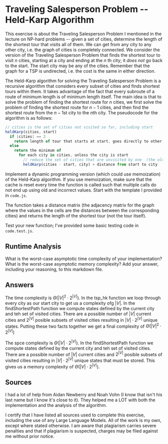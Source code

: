 # Traveling Salesperson Problem -- Held-Karp Algorithm

This exercise is about the Traveling Salesperson Problem I mentioned in the
lecture on NP-hard problems -- given a set of cities, determine the length of
the shortest tour that visits all of them. We can get from any city to any other
city, i.e. the graph of cities is completely connected. We consider the version
of the Traveling Salesperson Problem that finds the shortest tour to visit $n$
cities, starting at a city and ending at the $n$ th city; it *does not* go
back to the start. The start city may be any of the cities. Remember that the
graph for a TSP is undirected, i.e. the cost is the same in either direction.

The Held-Karp algorithm for solving the Traveling Salesperson Problem is a
recursive algorithm that considers every subset of cities and finds shortest
tours within them. It takes advantage of the fact that every subroute of a route
of minimum length is of minimum length itself. The main idea is that to solve
the problem of finding the shortest route for $n$ cities, we first solve the
problem of finding the shortest route for $n-1$ cities, and then find the
shortest route from the $n-1$st city to the $n$th city. The pseudocode for the
algorithm is as follows:

```javascript
// cities is the set of cities not visited so far, including start
heldKarp(cities, start)
  if |cities| == 2
    return length of tour that starts at start, goes directly to other city in cities
  else
    return the minimum of
      for each city in cities, unless the city is start
        // reduce the set of cities that are unvisited by one  (the old start), set the new start, add on the distance from old start to new start
        heldKarp(cities - start, city) + distance from start to city
```

Implement a dynamic programming version (which could use memoization) of the
Held-Karp algorithm. If you use memoization, make sure that the cache is reset
every time the function is called such that multiple calls do not end up using
old and incorrect values. Start with the template I provided in `code.js`.

The function takes a distance matrix (the adjacency matrix for the graph where
the values in the cells are the distances between the corresponding cities) and
returns the length of the shortest tour (not the tour itself).

Test your new function; I've provided some basic testing code in `code.test.js`.

## Runtime Analysis

What is the worst-case asymptotic time complexity of your implementation? What
is the worst-case asymptotic memory complexity? Add your answer, including your
reasoning, to this markdown file.

## Answers

The time complexity is $\Theta(|V|^2 \cdot 2^{|V|})$. In the tsp_hk function we loop through every city as our start city to get us a complexity ofg $|V|$. In the findShortestPath function we compute states defined by the current city and teh set of visited  cities. There are a possible number of $|V|$ current cities and $2^{|V|}$ posible subsets of visited cities resulting in $|V| \cdot 2^{|V|}$ unique states. Putting these two facts together we get a final complexity of $\Theta(|V|^2 \cdot 2^{|V|})$

The spce complexity is $\Theta(|V| \cdot 2^{|V|})$. In the findShortestPath function we compute states defined by the current city and teh set of visited  cities. There are a possible number of $|V|$ current cities and $2^{|V|}$ posible subsets of visited cities resulting in $|V| \cdot 2^{|V|}$ unique states that must be stored. This gives us a memory complexity of $\Theta(|V| \cdot 2^{|V|})$.

## Sources

I had a lot of help from Aidan Newberry and Noah Vohn (I know that isn't his last name but I know it's close to it). They helped me a LOT with both the implementation and the analysis of the algorithm.

I certify that I have listed all sources used to complete this exercise, including the use of any Large Language Models. All of the work is my own, except where stated otherwise. I am aware that plagiarism carries severe penalties and that if plagiarism is suspected, charges may be filed against me without prior notice.